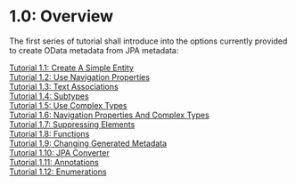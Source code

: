 # 1.0: Overview
The first series of tutorial shall introduce into the options currently provided to create OData metadata from JPA metadata:

[Tutorial 1.1: Create A Simple Entity](1-1-ASimpleEntity.md)<br>
[Tutorial 1.2: Use Navigation Properties](1-2-UseNavigationProperties.md)<br>
[Tutorial 1.3: Text Associations](1-3-TextAssociations.md)<br>
[Tutorial 1.4: Subtypes](1-4-Subtypes.md)<br>
[Tutorial 1.5: Use Complex Types](1-5-UsingComplexTypes.md)<br>
[Tutorial 1.6: Navigation Properties And Complex Types](1-6-NavigationAndComplexTypes.md)<br>
[Tutorial 1.7: Suppressing Elements](1-7-SuppressingElements.md)<br>
[Tutorial 1.8: Functions](1-8-Functions.md)<br>
[Tutorial 1.9: Changing Generated Metadata](1-9-ChangingGeneratedMetadata.md)<br>
[Tutorial 1.10: JPA Converter](1-10-JPAConverter.md)<br>
[Tutorial 1.11: Annotations](1-11-Annotations.md)<br>
[Tutorial 1.12: Enumerations](1-12-EnumerationTypes.md)<br>
